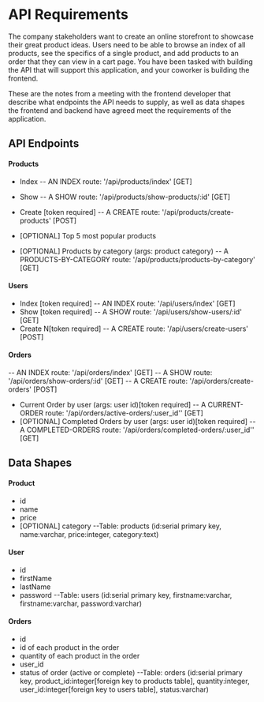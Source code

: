 # API Requirements
The company stakeholders want to create an online storefront to showcase their great product ideas. Users need to be able to browse an index of all products, see the specifics of a single product, and add products to an order that they can view in a cart page. You have been tasked with building the API that will support this application, and your coworker is building the frontend.

These are the notes from a meeting with the frontend developer that describe what endpoints the API needs to supply, as well as data shapes the frontend and backend have agreed meet the requirements of the application. 

## API Endpoints
#### Products
- Index
-- AN INDEX route: '/api/products/index' [GET] 
- Show
-- A SHOW route: '/api/products/show-products/:id' [GET] 
- Create [token required]
-- A CREATE route: '/api/products/create-products' [POST] 
- [OPTIONAL] Top 5 most popular products 

- [OPTIONAL] Products by category (args: product category)
-- A PRODUCTS-BY-CATEGORY route: '/api/products/products-by-category' [GET] 

#### Users
- Index [token required]
-- AN INDEX route: '/api/users/index' [GET] 
- Show [token required]
-- A SHOW route: '/api/users/show-users/:id' [GET] 
- Create N[token required]
-- A CREATE route: '/api/users/create-users' [POST] 

#### Orders
-- AN INDEX route: '/api/orders/index' [GET]
-- A SHOW route: '/api/orders/show-orders/:id' [GET]
-- A CREATE route: '/api/orders/create-orders' [POST] 
- Current Order by user (args: user id)[token required]
-- A CURRENT-ORDER route: '/api/orders/active-orders/:user_id'' [GET] 
- [OPTIONAL] Completed Orders by user (args: user id)[token required]
-- A COMPLETED-ORDERS route: '/api/orders/completed-orders/:user_id'' [GET]

## Data Shapes
#### Product
-  id
- name
- price
- [OPTIONAL] category
--Table: products (id:serial primary key, name:varchar, price:integer, category:text)

#### User
- id
- firstName
- lastName
- password
--Table: users (id:serial primary key, firstname:varchar, firstname:varchar, password:varchar)

#### Orders
- id
- id of each product in the order
- quantity of each product in the order
- user_id
- status of order (active or complete)
--Table: orders (id:serial primary key, product_id:integer[foreign key to products table], quantity:integer, user_id:integer[foreign key to users table], status:varchar)
